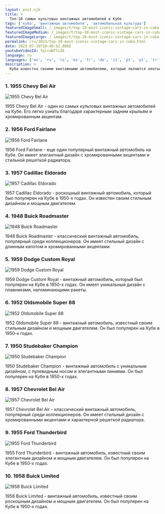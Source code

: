 ```yaml
---
layout: post.njk
title: >
  Топ-10 самых культовых винтажных автомобилей в Кубе
tags: ['куба', 'винтажные автомобили', 'автомобильная культура']
featuredImageSmall: /_images/t/top-10-most-iconic-vintage-cars-in-cuba-cover-ru-small.webp
featuredImageMedium: /_images/t/top-10-most-iconic-vintage-cars-in-cuba-cover-ru-medium.webp
featuredImageLarge: /_images/t/top-10-most-iconic-vintage-cars-in-cuba-cover-ru-large.webp
permalink: /ru/2023/top-10-most-iconic-vintage-cars-in-cuba.html
date: 2023-07-10T10:48:52.880Z
youtubeVideoId: fplraNTts2E
language: ru
languages: ['en', 'ru', 'ro', 'es', 'fr', 'de', 'it', 'pt', 'pl', 'tr']
description: >
  Куба известна своими винтажными автомобилями, которые являются неотъемлемой частью культуры и истории страны. Вот топ-10 самых культовых винтажных автомобилей, которые вы можете найти на Кубе.
---
```


### 1. 1955 Chevy Bel Air

![1955 Chevy Bel Air](/_images/d/d5f2dcc9988f5fb591b9b6279747751c-medium.webp)

1955 Chevy Bel Air - один из самых культовых винтажных автомобилей на Кубе. Его легко узнать благодаря характерным задним крыльям и хромированным акцентам.

### 2. 1956 Ford Fairlane

![1956 Ford Fairlane](/_images/4/4c2116c80cbe534fff9a6d0d06fd72c1-medium.webp)

1956 Ford Fairlane - еще один популярный винтажный автомобиль на Кубе. Он имеет элегантный дизайн с хромированными акцентами и стильной решеткой радиатора.

### 3. 1957 Cadillac Eldorado

![1957 Cadillac Eldorado](/_images/8/8fac7c7689b8936200d5d699688c41fe-medium.webp)

1957 Cadillac Eldorado - роскошный винтажный автомобиль, который был популярен на Кубе в 1950-х годах. Он известен своим стильным дизайном и мощным двигателем.

### 4. 1948 Buick Roadmaster

![1948 Buick Roadmaster](/_images/9/96b1c9c9ea9e64a57a98546b13dea95d-medium.webp)

1948 Buick Roadmaster - классический винтажный автомобиль, популярный среди коллекционеров. Он имеет стильный дизайн с длинным капотом и хромированными акцентами.

### 5. 1959 Dodge Custom Royal

![1959 Dodge Custom Royal](/_images/1/1f2cce4c451b51a027e902e809170ea5-medium.webp)

1959 Dodge Custom Royal - винтажный автомобиль, который был популярен на Кубе в 1950-х годах. Он имеет уникальный дизайн с плавниками, напоминающими ракеты.

### 6. 1952 Oldsmobile Super 88

![1952 Oldsmobile Super 88](/_images/d/ddfc2fb8634c291842d620a259fbb6cc-medium.webp)

1952 Oldsmobile Super 88 - винтажный автомобиль, известный своим стильным дизайном и мощным двигателем. Он был популярен на Кубе в 1950-х годах.

### 7. 1950 Studebaker Champion

![1950 Studebaker Champion](/_images/f/fb2592cf27e9b56a68f1254c3397a19b-medium.webp)

1950 Studebaker Champion - винтажный автомобиль с уникальным дизайном, с пулевидным носом и элегантными линиями. Он был популярен на Кубе в 1950-х годах.

### 8. 1957 Chevrolet Bel Air

![1957 Chevrolet Bel Air](/_images/6/6d57e1086feb368fee97ddbedd38809f-medium.webp)

1957 Chevrolet Bel Air - классический винтажный автомобиль, популярный среди коллекционеров. Он имеет стильный дизайн с хромированными акцентами и характерной решеткой радиатора.

### 9. 1955 Ford Thunderbird

![1955 Ford Thunderbird](/_images/d/dfc9439b5c0d9cd6c81d42b15c576fbf-medium.webp)

1955 Ford Thunderbird - винтажный автомобиль, известный своим элегантным дизайном и мощным двигателем. Он был популярен на Кубе в 1950-х годах.

### 10. 1958 Buick Limited

![1958 Buick Limited](/_images/0/075de274619f7248c027ec7372691f7b-medium.webp)

1958 Buick Limited - винтажный автомобиль, известный своим роскошным дизайном и мощным двигателем. Он был популярен на Кубе в 1950-х годах.

